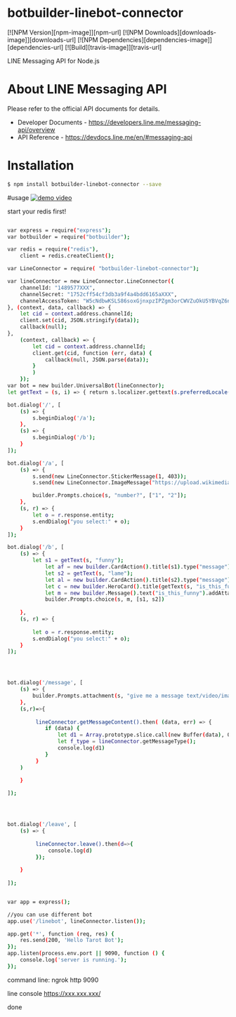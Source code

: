 # botbuilder-linebot-connector

  [![NPM Version][npm-image]][npm-url]
  [![NPM Downloads][downloads-image]][downloads-url]
  [![NPM Dependencies][dependencies-image]][dependencies-url]
  [![Build][travis-image]][travis-url]

LINE Messaging API for Node.js

# About LINE Messaging API

Please refer to the official API documents for details.
- Developer Documents - https://developers.line.me/messaging-api/overview
- API Reference - https://devdocs.line.me/en/#messaging-api

# Installation

```bash
$ npm install botbuilder-linebot-connector --save
```


#usage
[![demo video](https://img.youtube.com/vi/VID/0.jpg)](https://www.youtube.com/watch?v=VID)

start your redis first!
```bash

var express = require("express");
var botbuilder = require("botbuilder");

var redis = require("redis"),
    client = redis.createClient();

var LineConnector = require( "botbuilder-linebot-connector");

var lineConnector = new LineConnector.LineConnector({
    channelId: "1489577XXX",
    channelSecret: "1752cff54cf3db3a9f4a4bdd6165aXXX",
    channelAccessToken: "W5cNdbwKSLS86soxGjnxpzIPZgm3orCWVZuOkU5YBVqZ6nFctxxZLYE9a5UWJ9gL5yz0lnEnH9tld/B8e49PPRQEhyMnBnxUmPr6hXvxId0zrj4S675kQIjsVlkzY97ShKM+kyXAkpqRS2ZcAQkMVwdB04t89/1O/w1cDnyilXXX"
}, (context, data, callback) => {
    let cid = context.address.channelId;
    client.set(cid, JSON.stringify(data));
    callback(null);
},
    (context, callback) => {
        let cid = context.address.channelId;
        client.get(cid, function (err, data) {
            callback(null, JSON.parse(data));
        }
        )
    });
var bot = new builder.UniversalBot(lineConnector);
let getText = (s, i) => { return s.localizer.gettext(s.preferredLocale(), i) };

bot.dialog('/', [
    (s) => {
        s.beginDialog('/a');
    },
    (s) => {
        s.beginDialog('/b');
    }
]);

bot.dialog('/a', [
    (s) => {
        s.send(new LineConnector.StickerMessage(1, 403));
        s.send(new LineConnector.ImageMessage("https://upload.wikimedia.org/wikipedia/commons/4/47/PNG_transparency_demonstration_1.png")); //https only

        builder.Prompts.choice(s, "number?", ["1", "2"]);
    },
    (s, r) => {
        let o = r.response.entity;
        s.endDialog("you select:" + o);
    }
]);

bot.dialog('/b', [
    (s) => {
        let s1 = getText(s, "funny");
            let af = new builder.CardAction().title(s1).type("message").value(s1);
            let s2 = getText(s, "lame");
            let al = new builder.CardAction().title(s2).type("message").value(s2);
            let c = new builder.HeroCard().title(getText(s, "is_this_funny")).subtitle(getText(s, "is_this_funny")).text(getText(s, "is_this_funny")).buttons([af, al]);
            let m = new builder.Message().text("is_this_funny").addAttachment(c);
            builder.Prompts.choice(s, m, [s1, s2])
       
    },
    (s, r) => {
        
        let o = r.response.entity;
        s.endDialog("you select:" + o);
    }
]);




bot.dialog('/message', [
    (s) => {
        builder.Prompts.attachment(s, "give me a message text/video/image/audio");
    },
    (s,r)=>{
        
         lineConnector.getMessageContent().then( (data, err) => {
            if (data) {
                let d1 = Array.prototype.slice.call(new Buffer(data), 0)
                let f_type = lineConnector.getMessageType();
                console.log(d1)
            }
         }
    )

    }
   
]);




bot.dialog('/leave', [
    (s) => {
          
         lineConnector.leave().then(d=>{
             console.log(d)
         });
   
    }
   
]);


var app = express();

//you can use different bot
app.use('/linebot', lineConnector.listen());

app.get('*', function (req, res) {
    res.send(200, 'Hello Tarot Bot');
});
app.listen(process.env.port || 9090, function () {
    console.log('server is running.');
});
```

command line:
ngrok http 9090

line console
https://xxx.xxx.xxx/

done